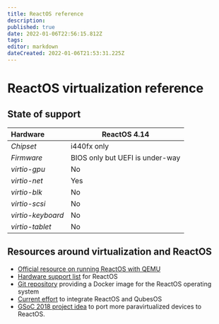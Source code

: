 ```yaml
---
title: ReactOS reference
description: 
published: true
date: 2022-01-06T22:56:15.812Z
tags: 
editor: markdown
dateCreated: 2022-01-06T21:53:31.225Z
---
```


# ReactOS virtualization reference

## State of support

| **Hardware** | ReactOS 4.14 |
| :-- | -- |
| *Chipset* | i440fx only |
| *Firmware* | BIOS only but UEFI is under-way |
| *virtio-gpu* | No |
| *virtio-net* | Yes |
| *virtio-blk* | No |
| *virtio-scsi* | No |
| *virtio-keyboard* | No |
| *virtio-tablet* | No |

## Resources around virtualization and ReactOS

* [Official resource on running ReactOS with QEMU](https://reactos.org/wiki/QEMU)
* [Hardware support list](https://reactos.org/wiki/Supported_Hardware) for ReactOS
* [Git repository](https://github.com/hectorm/docker-qemu-reactos) providing a Docker image for the ReactOS operating system
* [Current effort](https://github.com/QubesOS/qubes-issues/issues/2809) to integrate ReactOS and QubesOS
* [GSoC 2018 project idea](https://reactos.org/wiki/Google_Summer_of_Code_2018_Ideas#Paravirtualization_Support) to port more paravirtualized devices to ReactOS.